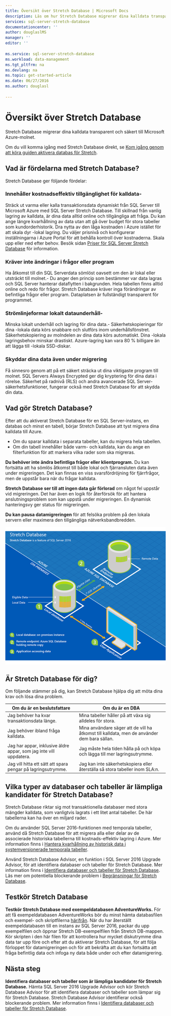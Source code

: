 ```yaml
---
title: Översikt över Stretch Database | Microsoft Docs
description: Läs om hur Stretch Database migrerar dina kalldata transparent och säkert till Microsoft Azure-molnet.
services: sql-server-stretch-database
documentationcenter: ''
author: douglaslMS
manager: ''
editor: ''

ms.service: sql-server-stretch-database
ms.workload: data-management
ms.tgt_pltfrm: na
ms.devlang: na
ms.topic: get-started-article
ms.date: 06/27/2016
ms.author: douglasl

---
```

# Översikt över Stretch Database
Stretch Database migrerar dina kalldata transparent och säkert till Microsoft Azure-molnet.

Om du vill komma igång med Stretch Database direkt, se [Kom igång genom att köra guiden aktivera databas för Stretch](sql-server-stretch-database-wizard.md).

## Vad är fördelarna med Stretch Database?
Stretch Database ger följande fördelar:

### Innehåller kostnadseffektiv tillgänglighet för kalldata\-
Sträck ut varma eller kalla transaktionsdata dynamiskt från SQL Server till Microsoft Azure med SQL Server Stretch Database. Till skillnad från vanlig lagring av kalldata, är dina data alltid online och tillgängliga att fråga. Du kan ange längre kvarhållning av data utan att gå över budget för stora tabeller som kundorderhistorik. Dra nytta av den låga kostnaden i Azure istället för att skala dyr \-lokal lagring. Du väljer prisnivå och konfigurerar inställningarna i Azure Portal för att behålla kontroll över kostnaderna. Skala upp eller ned efter behov. Besök sidan [Priser för SQL Server Stretch Database](https://azure.microsoft.com/pricing/details/sql-server-stretch-database/) för information.

### Kräver inte ändringar i frågor eller program
Ha åtkomst till din SQL Serverdata sömlöst oavsett om den är lokal eller utsträckt till molnet.\-  Du anger den princip som bestämmer var data lagras och SQL Server hanterar dataflytten i bakgrunden. Hela tabellen finns alltid online och redo för frågor. Stretch Database kräver inga förändringar av befintliga frågor eller program. Dataplatsen är fullständigt transparent för programmet.

### Strömlinjeformar lokalt dataunderhåll\-
Minska lokalt underhåll och lagring för dina data.\- Säkerhetskopieringar för dina \-lokala data körs snabbare och slutförs inom underhållsfönstret. Säkerhetskopiering av molndelen av dina data körs automatiskt. Dina \-lokala lagringsbehov minskar drastiskt. Azure-lagring kan vara 80 % billigare än att lägga till \-lokala SSD-diskar.

### Skyddar dina data även under migrering
Få sinnesro genom att på ett säkert sträcka ut dina viktigaste program till molnet. SQL Servers Always Encrypted ger dig kryptering för dina data i rörelse. Säkerhet på radnivå (RLS) och andra avancerade SQL Server-säkerhetsfunktioner, fungerar också med Stretch Database för att skydda din data.

## Vad gör Stretch Database?
Efter att du aktiverat Stretch Database för en SQL Server-instans, en databas och minst en tabell, börjar Stretch Database att tyst migrera dina kalldata till Azure.

* Om du sparar kalldata i separata tabeller, kan du migrera hela tabellen.
* Om din tabell innehåller både varm- och kalldata, kan du ange en filterfunktion för att markera vilka rader som ska migreras.

**Du behöver inte ändra befintliga frågor eller klientprogram.** Du kan fortsätta att ha sömlös åtkomst till både lokal och fjärransluten data även under migreringen. Det kan finnas en viss svarsfördröjning för fjärrfrågor, men de uppstår bara när du frågar kalldata.

**Stretch Database ser till att ingen data går förlorad** om något fel uppstår vid migreringen. Det har även en logik för återförsök för att hantera anslutningsproblem som kan uppstå under migreringen. En dynamisk hanteringsvy ger status för migreringen.

**Du kan pausa datamigreringen** för att felsöka problem på den lokala servern eller maximera den tillgängliga nätverksbandbredden.

![Översikt över Stretch Database][StretchOverviewImage1]

## Är Stretch Database för dig?
Om följande stämmer på dig, kan Stretch Database hjälpa dig att möta dina krav och lösa dina problem.

| Om du är en beslutsfattare | Om du är en DBA |
| --- | --- |
| Jag behöver ha kvar transaktionsdata länge. |Mina tabeller håller på att växa sig alldeles för stora. |
| Jag behöver ibland fråga kalldata. |Mina användare säger att de vill ha åtkomst till kalldata, men de använder dem bara sällan. |
| Jag har appar, inklusive äldre appar, som jag inte vill uppdatera. |Jag måste hela tiden hålla på och köpa och lägga till mer lagringsutrymme. |
| Jag vill hitta ett sätt att spara pengar på lagringsutrymme. |Jag kan inte säkerhetskopiera eller återställa så stora tabeller inom SLA:n. |

## Vilka typer av databaser och tabeller är lämpliga kandidater för Stretch Database?
Stretch Database riktar sig mot transaktionella databaser med stora mängder kalldata, som vanligtvis lagrats i ett litet antal tabeller. De här tabellerna kan ha över en miljard rader.

Om du använder SQL Server 2016-funktionen med temporala tabeller, använd då Stretch Database för att migrera alla eller delar av de associerade historiska tabellerna till kostnads\-effektiv lagring i Azure. Mer information finns i [Hantera kvarhållning av historisk data i systemversionerade temporala tabeller](https://msdn.microsoft.com/library/mt637341.aspx).

Använd Stretch Database Advisor, en funktion i SQL Server 2016 Upgrade Advisor, för att identifiera databaser och tabeller för Stretch Database. Mer information finns i [Identifiera databaser och tabeller för Stretch Database](sql-server-stretch-database-identify-databases.md). Läs mer om potentiella blockerande problem i [Begränsningar för Stretch Database](sql-server-stretch-database-limitations.md).

## Testkör Stretch Database
**Testkör Stretch Database med exempeldatabasen AdventureWorks.** För att få exempeldatabasen AdventureWorks bör du minst hämta databasfilen och exempel- och skriptfilerna [härifrån](https://www.microsoft.com/download/details.aspx?id=49502). När du har återställt exempeldatabasen till en instans av SQL Server 2016, packar du upp exempelfilen och öppnar Stretch DB-exempelfilen från Stretch DB-mappen. Kör skripten i den här filen för att kontrollera hur mycket diskutrymme dina data tar upp före och efter att du aktiverar Stretch Database, för att följa förloppet för datamigreringen och för att bekräfta att du kan fortsätta att fråga befintlig data och infoga ny data både under och efter datamigrering.

## Nästa steg
**Identifiera databaser och tabeller som är lämpliga kandidater för Stretch Database.** Hämta SQL Server 2016 Upgrade Advisor och kör Stretch Database Advisor för att identifiera databaser och tabeller som lämpar sig för Stretch Database. Stretch Database Advisor identifierar också blockerande problem. Mer information finns i [Identifiera databaser och tabeller för Stretch Database](sql-server-stretch-database-identify-databases.md).

<!--Image references-->
[StretchOverviewImage1]: ./media/sql-server-stretch-database-overview/StretchDBOverview.png
[StretchOverviewImage2]: ./media/sql-server-stretch-database-overview/StretchDBOverview1.png
[StretchOverviewImage3]: ./media/sql-server-stretch-database-overview/StretchDBOverview2.png



<!--HONumber=Sep16_HO3-->


